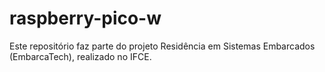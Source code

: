 # raspberry-pico-w
Este repositório faz parte do projeto Residência em Sistemas Embarcados (EmbarcaTech), realizado no IFCE.
